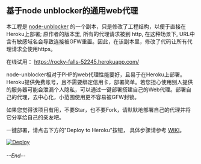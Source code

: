 ## 基于node unblocker的通用web代理

本工程是 [node-unblocker](https://github.com/nfriedly/node-unblocker) 的一个副本，只是修改了工程结构，以便于直接在Heroku上部署;  原作者的版本里, 所有的代理请求被到 http, 在这种场景下, URL中含有敏感域名会导致连接被GFW重置。因此，在该副本里，修改了代码让所有代理请求全使用https。

在线试用： https://rocky-falls-52245.herokuapp.com/ 

node-unblocker相对于PHP的web代理性能要好，且易于在Heroku上部署。 Heroku提供免费账号，且不需要绑定信用卡，部署简单。若您担心使用别人提供的服务器可能会泄漏个人隐私，可以通过一键部署搭建自己的Web代理。部署自己的代理，去中心化，小范围使用更不容易被GFW封锁。

如果您觉得该项目有用，不要Star，也不要Fork，请默默地部署自己的代理并将它分享给自己的亲友吧。

一键部署，请点击下方的"Deploy to Heroku"按钮， 具体步骤请参考 [WIKI](https://github.com/gfw-breaker/heroku-node-proxy/wiki)。

[![Deploy](https://www.herokucdn.com/deploy/button.svg)](https://heroku.com/deploy)

###### --End--
